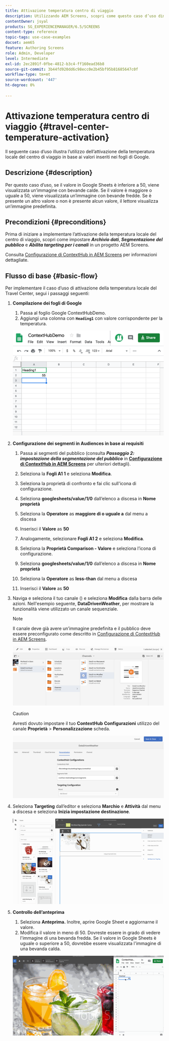 ```yaml
---
title: Attivazione temperatura centro di viaggio
description: Utilizzando AEM Screens, scopri come questo caso d’uso dimostra l’utilizzo dell’attivazione della temperatura locale del centro di viaggio in base ai valori inseriti nei fogli Google.
contentOwner: jsyal
products: SG_EXPERIENCEMANAGER/6.5/SCREENS
content-type: reference
topic-tags: use-case-examples
docset: aem65
feature: Authoring Screens
role: Admin, Developer
level: Intermediate
exl-id: 2ec2891f-0fbe-4812-b3c4-ff160ead36b8
source-git-commit: 3b44fd920dd6c98ecc0e2b45bf95b81685647c0f
workflow-type: tm+mt
source-wordcount: '447'
ht-degree: 0%

---
```


# Attivazione temperatura centro di viaggio {#travel-center-temperature-activation}

Il seguente caso d’uso illustra l’utilizzo dell’attivazione della temperatura locale del centro di viaggio in base ai valori inseriti nei fogli di Google.

## Descrizione {#description}

Per questo caso d’uso, se il valore in Google Sheets è inferiore a 50, viene visualizzata un’immagine con bevande calde. Se il valore è maggiore o uguale a 50, viene visualizzata un’immagine con bevande fredde. Se è presente un altro valore o non è presente alcun valore, il lettore visualizza un’immagine predefinita.

## Precondizioni {#preconditions}

Prima di iniziare a implementare l’attivazione della temperatura locale del centro di viaggio, scopri come impostare ***Archivio dati***, ***Segmentazione del pubblico*** e ***Abilita targeting per i canali*** in un progetto AEM Screens.

Consulta [Configurazione di ContextHub in AEM Screens](configuring-context-hub.md) per informazioni dettagliate.

## Flusso di base {#basic-flow}

Per implementare il caso d’uso di attivazione della temperatura locale del Travel Center, segui i passaggi seguenti:

1. **Compilazione dei fogli di Google**

   1. Passa al foglio Google ContextHubDemo.
   1. Aggiungi una colonna con **`Heading1`** con valore corrispondente per la temperatura.

   ![screen_shot_2019-05-08at112911am](assets/screen_shot_2019-05-08at112911am.png)

1. **Configurazione dei segmenti in Audiences in base ai requisiti**

   1. Passa ai segmenti del pubblico (consulta ***Passaggio 2: impostazione della segmentazione del pubblico*** in **[Configurazione di ContextHub in AEM Screens](configuring-context-hub.md)** per ulteriori dettagli).

   1. Seleziona la **Fogli A1 1** e seleziona **Modifica**.

   1. Seleziona la proprietà di confronto e fai clic sull&#39;icona di configurazione.
   1. Seleziona **googlesheets/value/1/0** dall’elenco a discesa in **Nome proprietà**

   1. Seleziona la **Operatore** as **maggiore di o uguale a** dal menu a discesa

   1. Inserisci il **Valore** as **50**

   1. Analogamente, selezionare **Fogli A1 2** e seleziona **Modifica**.

   1. Seleziona la **Proprietà Comparison - Valore** e seleziona l’icona di configurazione.
   1. Seleziona **googlesheets/value/1/0** dall’elenco a discesa in **Nome proprietà**

   1. Seleziona la **Operatore** as **less-than** dal menu a discesa

   1. Inserisci il **Valore** as **50**

1. Naviga e seleziona il tuo canale () e seleziona **Modifica** dalla barra delle azioni. Nell&#39;esempio seguente, **DataDrivenWeather**, per mostrare la funzionalità viene utilizzato un canale sequenziale.

   >[!NOTE]
   >
   >Il canale deve già avere un’immagine predefinita e il pubblico deve essere preconfigurato come descritto in [Configurazione di ContextHub in AEM Screens](configuring-context-hub.md).

   ![screen_shot_2019-05-08at113022am](assets/screen_shot_2019-05-08at113022am.png)

   >[!CAUTION]
   >
   >Avresti dovuto impostare il tuo **ContextHub** **Configurazioni** utilizzo del canale **Proprietà** > **Personalizzazione** scheda.

   ![screen_shot_2019-05-08at114106am](assets/screen_shot_2019-05-08at114106am.png)

1. Seleziona **Targeting** dall’editor e seleziona **Marchio** e **Attività** dal menu a discesa e seleziona **Inizia impostazione destinazione**.

   ![new_activity3](assets/new_activity3.gif)

1. **Controllo dell’anteprima**

   1. Seleziona **Anteprima.** Inoltre, aprire Google Sheet e aggiornarne il valore.
   1. Modifica il valore in meno di 50. Dovreste essere in grado di vedere l&#39;immagine di una bevanda fredda. Se il valore in Google Sheets è uguale o superiore a 50, dovrebbe essere visualizzata l&#39;immagine di una bevanda calda.

   ![risultato3](assets/result3.gif)
